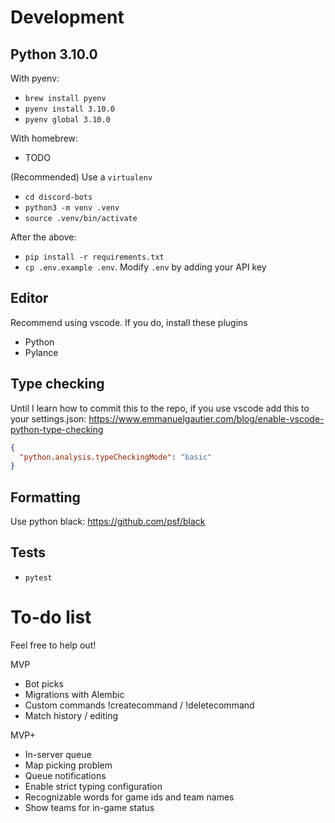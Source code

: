 # Development

## Python 3.10.0
With pyenv:
- `brew install pyenv`
- `pyenv install 3.10.0`
- `pyenv global 3.10.0`

With homebrew:
- TODO

(Recommended) Use a `virtualenv`
- `cd discord-bots`
- `python3 -m venv .venv`
- `source .venv/bin/activate`

After the above:
- `pip install -r requirements.txt`
- `cp .env.example .env`. Modify `.env` by adding your API key


## Editor
Recommend using vscode. If you do, install these plugins
- Python
- Pylance

## Type checking
Until I learn how to commit this to the repo, if you use vscode add this to your settings.json:
https://www.emmanuelgautier.com/blog/enable-vscode-python-type-checking
```json
{
  "python.analysis.typeCheckingMode": "basic"
}
```

## Formatting
Use python black: https://github.com/psf/black

## Tests
- `pytest`

# To-do list

Feel free to help out!

MVP
- Bot picks
- Migrations with Alembic
- Custom commands !createcommand / !deletecommand
- Match history / editing

MVP+
- In-server queue
- Map picking problem
- Queue notifications
- Enable strict typing configuration
- Recognizable words for game ids and team names
- Show teams for in-game status
